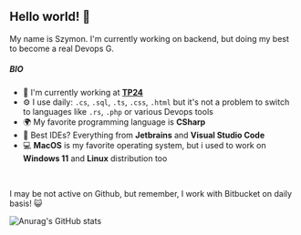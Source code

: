 ## Hello world! 👋


My name is Szymon. I'm currently working on backend, but doing my best to become a real Devops G.

##### BIO

- 🏢 I'm currently working at **[TP24]([https://rentalsunited.com/](https://tp24group.com/ch/en))**
- ⚙️ I use daily: `.cs`, `.sql`, `.ts`, `.css`, `.html` but it's not a problem to switch to languages like `.rs`, `.php` or various Devops tools
- 🌍 My favorite programming language is **CSharp**
- 📝 Best IDEs? Everything from **Jetbrains** and **Visual Studio Code**
- 💻 **MacOS** is my favorite operating system, but i used to work on **Windows 11** and **Linux** distribution too

<br>

I may be not active on Github, but remember, I work with Bitbucket on daily basis! :smiley_cat:

![Anurag's GitHub stats](https://github-readme-stats.vercel.app/api?username=oreze&show_icons=true&theme=dracula)
